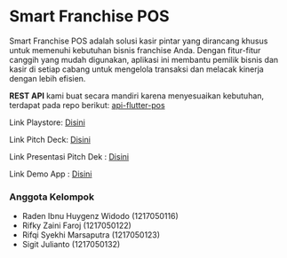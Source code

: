 # Smart Franchise POS

<p>Smart Franchise POS adalah solusi kasir pintar yang dirancang khusus untuk memenuhi kebutuhan bisnis franchise Anda. Dengan fitur-fitur canggih yang mudah digunakan, aplikasi ini membantu pemilik bisnis dan kasir di setiap cabang untuk mengelola transaksi dan melacak kinerja dengan lebih efisien.</p>

<p><b>REST API</b> kami buat secara mandiri karena menyesuaikan kebutuhan, terdapat pada repo berikut: <a href="https://github.com/hagendodo/api-flutter-pos" target="_blank">api-flutter-pos</a></p>

<p>Link Playstore: <a href="https://play.google.com/store/apps/details?id=org.anugrah_kos.smart_franchise_pos" target="_blank">Disini</a></p>

<p>Link Pitch Deck: <a href="https://docs.google.com/presentation/d/1wxEhC3eHdqyGhZ0nG1bG0Y9k4QWmR6q5q1G-dcjDj2c/edit?usp=sharing" target="_blank">Disini</a></p>

<p>Link Presentasi Pitch Dek : <a href="https://youtu.be/0jF79fzkh8I" target="_blank">Disini</a></p>

<p>Link Demo App : <a href="https://youtu.be/MyoA-eY9nnw" target="_blank">Disini</a></p>

### Anggota Kelompok
<ul>
<li>Raden Ibnu Huygenz Widodo (1217050116)</li>
<li>Rifky Zaini Faroj (1217050122)</li>
<li>Rifqi Syekhi Marsaputra (1217050123)</li>
<li>Sigit Julianto (1217050132)</li>
</ul>
